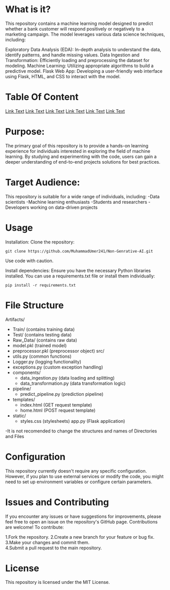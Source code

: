 # What is it?
This repository contains a machine learning model designed to predict whether a bank customer will respond positively or negatively to a marketing campaign. The model leverages various data science techniques, including:

Exploratory Data Analysis (EDA): In-depth analysis to understand the data, identify patterns, and handle missing values.
Data Ingestion and Transformation: Efficiently loading and preprocessing the dataset for modeling.
Machine Learning: Utilizing appropriate algorithms to build a predictive model.
Flask Web App: Developing a user-friendly web interface using Flask, HTML, and CSS to interact with the model.

# Table Of Content 
[Link Text](#heading1)
[Link Text](#heading1)
[Link Text](#heading1)
[Link Text](#heading1)
[Link Text](#heading1)
[Link Text](#heading1)

# Purpose:
The primary goal of this repository is to provide a hands-on learning experience for individuals interested in exploring the field of machine learning. By studying and experimenting with the code, users can gain a deeper understanding of end-to-end projects solutions for best practices.


# Target Audience:
This repository is suitable for a wide range of individuals, including:
-Data scientists
-Machine learning enthusiasts
-Students and researchers
-Developers working on data-driven projects

# Usage
Installation:
Clone the repository:
```
git clone https://github.com/MuhammadUmer241/Non-Genrative-AI.git
```
Use code with caution.

Install dependencies:
Ensure you have the necessary Python libraries installed. You can use a requirements.txt file or install them individually:

```
pip install -r requirements.txt
```

# File Structure 
Artifacts/
  - Train/ (contains training data)
  - Test/ (contains testing data)
  - Raw_Data/ (contains raw data)
  - model.pkl (trained model)
  - preprocessor.pkl (preprocessor object)
src/
  - utils.py (common functions)
  - Logger.py (logging functionality)
  - exceptions.py (custom exception handling)
  - components/
    - data_ingestion.py (data loading and splitting)
    - data_transformation.py (data transformation logic)
  - pipeline/
    - predict_pipeline.py (prediction pipeline)
  - templates/
    - index.html (GET request template)
    - home.html (POST request template)
  - static/
    - styles.css (stylesheets)
app.py (Flask application)

-It is not recomended to change the structures and names of Directories and Files



# Configuration
This repository currently doesn't require any specific configuration. However, if you plan to use external services or modify the code, you might need to set up environment variables or configure certain parameters.


# Issues and Contributing
If you encounter any issues or have suggestions for improvements, please feel free to open an issue on the repository's GitHub page. Contributions are welcome! To contribute:

1.Fork the repository.
2.Create a new branch for your feature or bug fix.
3.Make your changes and commit them.  
4.Submit a pull request to the main repository.

# License
This repository is licensed under the MIT License.  

